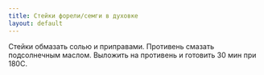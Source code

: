 ```yaml
---
title: Стейки форели/семги в духовке
layout: default
---
```

Стейки обмазать солью и приправами. Противень
смазать подсолнечным маслом. Выложить
на противень и готовить 30 мин при 180С.
